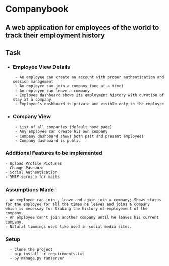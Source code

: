 # Companybook

## A web application for employees of the world to track their employment history

## Task
   - ### Employee View Details
          - An employee can create an account with proper authentication and session management
          - An employee can join a company (one at a time)
          - An employee can leave a company
          - Employee dashboard shows its employment history with duration of stay at a company
          - Employee’s dashboard is private and visible only to the employee
    
   - ### Company View
          - List of all companies (default home page)
          - Any employee can create his own company
          - Company dashboard shows both past and present employees
          - Company dashboard is public

### Additional Features to be implemented
    - Upload Profile Pictures
    - Change Password
    - Social Authentication
    - SMTP service for mails
    
### Assumptions Made
    - An employee can join , leave and again join a company; Shows status for the employee for all the times he leaves and joins a company       which is necessay for traking the history of employement of the company.
    - An employee can't join another company until he leaves his current company.
    - Natural timmings used like used in social media sites.

### Setup
      - Clone the project
      - pip install -r requirements.txt
      - py manage.py runserver
